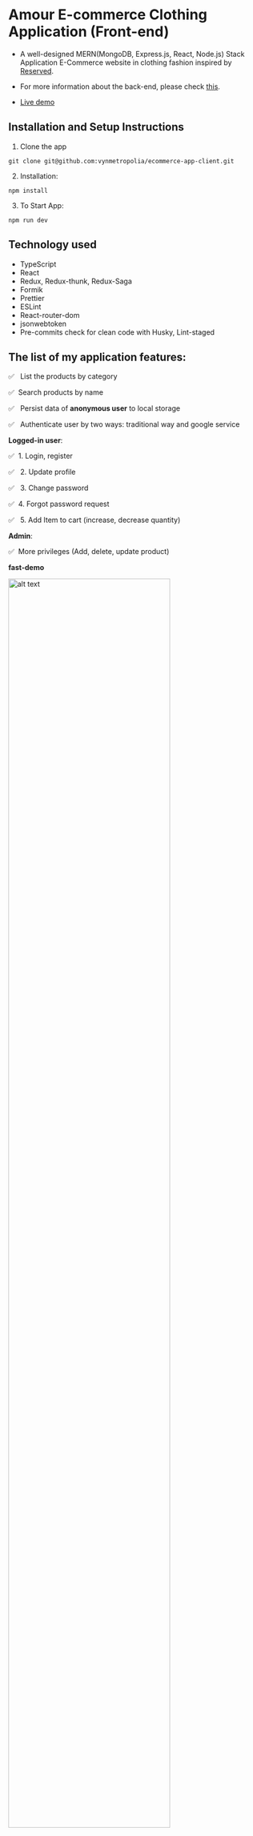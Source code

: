 # Amour E-commerce Clothing Application (Front-end)

- A well-designed MERN(MongoDB, Express.js, React, Node.js) Stack Application E-Commerce website in clothing fashion inspired by [Reserved](https://www.reserved.com/fi/en/).

- For more information about the back-end, please check [this](https://github.com/vynmetropolia/ecommerce-app-server).

- [Live demo](https://ecommerce-app-client.herokuapp.com/)

## Installation and Setup Instructions

1. Clone the app

```
git clone git@github.com:vynmetropolia/ecommerce-app-client.git
```

2. Installation:

```
npm install
```

3. To Start App:

```
npm run dev
```

## Technology used

- TypeScript
- React
- Redux, Redux-thunk, Redux-Saga
- Formik
- Prettier
- ESLint
- React-router-dom
- jsonwebtoken
- Pre-commits check for clean code with Husky, Lint-staged

## The list of my application features:

✅ &nbsp; List the products by category

✅ &nbsp;Search products by name

✅ &nbsp; Persist data of **anonymous user** to local storage

✅ &nbsp; Authenticate user by two ways: traditional way and google service

**Logged-in user**:

✅ &nbsp;1. Login, register

✅ &nbsp; 2. Update profile

✅ &nbsp; 3. Change password

✅&nbsp; 4. Forgot password request

✅ &nbsp; 5. Add Item to cart (increase, decrease quantity)

**Admin**:

✅ &nbsp;More privileges (Add, delete, update product)

**fast-demo**

<img src="https://i.imgur.com/GgXtf1z.gif" alt="alt text" width="80%" height="auto">

**Screenshots**

<img src="https://i.imgur.com/SSOtfKm.png" alt="alt text" width="80%" height="auto">

- Women category

<img src="https://i.imgur.com/SbSyzg5.png" alt="alt text" width="80%" height="auto">

- Find by name

<img src="https://i.imgur.com/HihDyY6.png" alt="alt text" width="80%" height="auto">

**Admin**

<img src="https://i.imgur.com/5yxrAn8.png" alt="alt text" width="80%" height="auto">

<img src="https://i.imgur.com/sPA0Th3.png" alt="alt text" width="80%" height="auto">
